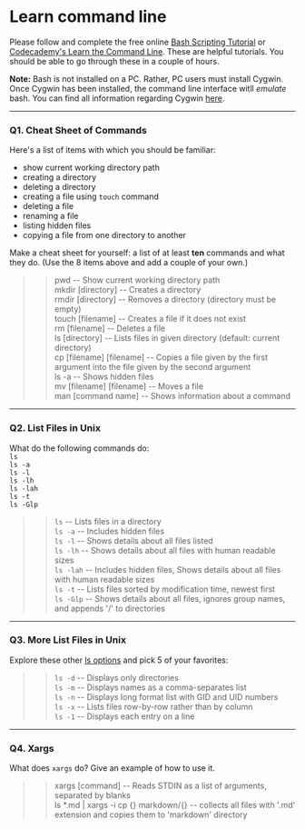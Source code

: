 # Learn command line

Please follow and complete the free online [Bash Scripting Tutorial](https://ryanstutorials.net/bash-scripting-tutorial/) or [Codecademy's Learn the Command Line](https://www.codecademy.com/learn/learn-the-command-line). These are helpful tutorials. You should be able to go through these in a couple of hours.

**Note:** Bash is not installed on a PC. Rather, PC users must install Cygwin. Once Cygwin has been installed, the command line interface witll _emulate_ bash. You can find all information regarding Cygwin [here](https://www.cygwin.com/).

---

### Q1.  Cheat Sheet of Commands  

Here's a list of items with which you should be familiar:  
* show current working directory path
* creating a directory
* deleting a directory
* creating a file using `touch` command
* deleting a file
* renaming a file
* listing hidden files
* copying a file from one directory to another

Make a cheat sheet for yourself: a list of at least **ten** commands and what they do.  (Use the 8 items above and add a couple of your own.)  

> > pwd -- Show current working directory path <br />
> > mkdir [directory] -- Creates a directory <br />
> > rmdir [directory] -- Removes a directory (directory must be empty) <br />
> > touch [filename] -- Creates a file if it does not exist <br />
> > rm [filename] -- Deletes a file <br />
> > ls [directory] -- Lists files in given directory (default: current directory) <br />
> > cp [filename] [filename] -- Copies a file given by the first argument into the file given by the second argument <br />
> > ls -a -- Shows hidden files <br />
> > mv [filename] [filename] -- Moves a file <br />
> > man [command name] -- Shows information about a command <br />

---

### Q2.  List Files in Unix   

What do the following commands do:  
`ls`  
`ls -a`  
`ls -l`  
`ls -lh`  
`ls -lah`  
`ls -t`  
`ls -Glp`  

> > `ls` -- Lists files in a directory <br />
> > `ls -a` -- Includes hidden files <br />
> > `ls -l` -- Shows details about all files listed <br />
> > `ls -lh` -- Shows details about all files with human readable sizes <br />
> > `ls -lah` -- Includes hidden files, Shows details about all files with human readable sizes <br />
> > `ls -t` -- Lists files sorted by modification time, newest first <br />
> > `ls -Glp` -- Shows details about all files, ignores group names, and appends '/' to directories <br />

---

### Q3.  More List Files in Unix  

Explore these other [ls options](http://www.techonthenet.com/unix/basic/ls.php) and pick 5 of your favorites:

> > `ls -d` -- Displays only directories <br />
> > `ls -m` -- Displays names as a comma-separates list <br />
> > `ls -n` -- Displays long format list with GID and UID numbers <br />
> > `ls -x` -- Lists files row-by-row rather than by column <br />
> > `ls -1` -- Displays each entry on a line <br />

---

### Q4.  Xargs   

What does `xargs` do? Give an example of how to use it.

> > xargs [command]  -- Reads STDIN as a list of arguments, separated by blanks <br />
ls *.md | xargs -i cp {} markdown/{} -- collects all files with '.md' extension and copies them to 'markdown' directory

 

